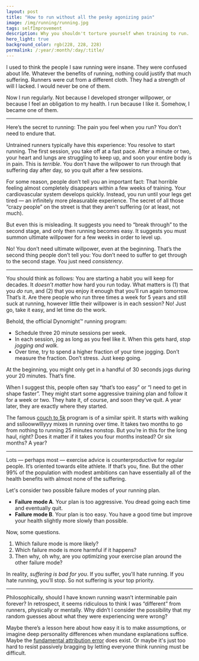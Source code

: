 ```yaml
---
layout: post
title: "How to run without all the pesky agonizing pain"
image: /img/running/running.jpg
tags: selfImprovement
description: Why you shouldn't torture yourself when training to run.
hero_light: true
background_color: rgb(228, 228, 228)
permalink: /:year/:month/:day/:title/
---
```


I used to think the people I saw running were insane. They were confused about life. Whatever the benefits of running, nothing could justify that much suffering. Runners were cut from a different cloth. They had a strength of will I lacked. I would never be one of them.

Now I run regularly. Not because I developed stronger willpower, or because I feel an obligation to my health. I run because I like it. Somehow, I became one of them. 

---

Here’s the secret to running: The pain you feel when you run? You don’t need to endure that.

Untrained runners typically have this experience: You resolve to start running. The first session, you take off at a fast pace. After a minute or two, your heart and lungs are struggling to keep up, and soon your entire body is in pain. This is *terrible*. You don't have the willpower to run through that suffering day after day, so you quit after a few sessions.

For some reason, people don’t tell you an important fact: That horrible feeling almost completely disappears within a few weeks of training. Your cardiovascular system develops quickly. Instead, you run until your legs get tired — an infinitely more pleasurable experience. The secret of all those “crazy people” on the street is that they aren’t suffering (or at least, not much).

But even this is misleading. It suggests you need to “break through” to the second stage, and only then running becomes easy. It suggests you must summon ultimate willpower for a few weeks in order to level up.

No! You don’t need ultimate willpower, even at the beginning. That’s the second thing people don’t tell you: You don’t need to suffer to get through to the second stage. You just need *consistency*.

---

You should think as follows: You are starting a habit you will keep for decades. It *doesn’t matter* how hard you run today. What matters is (1) that you *do* run, and (2) that you enjoy it enough that you’ll run again tomorrow. That’s it. Are there people who run three times a week for 5 years and still suck at running, however little their willpower is in each session? No! Just go, take it easy, and let time do the work.

Behold, the official Dynomight™ running program:

* Schedule three 20 minute sessions per week.
* In each session, jog as long as you feel like it. When this gets hard, *stop jogging and walk*.
* Over time, try to spend a higher fraction of your time jogging. Don’t measure the fraction. Don’t stress. Just keep going.

At the beginning, you might only get in a handful of 30 seconds jogs during your 20 minutes. That’s fine.

When I suggest this, people often say “that’s too easy” or “I need to get in shape faster”. They might start some aggressive training plan and follow it for a week or two. They hate it, of course, and soon they’ve quit. A year later, they are exactly where they started.

The famous [couch to 5k](http://www.myrunningtips.com/couch-to-5k.html) program is of a similar spirit. It starts with walking and sslloowwlllyyy mixes in running over time. It takes two months to go from nothing to running 25 minutes nonstop. But you’re in this for the long haul, right? Does it matter if it takes you four months instead? Or six months? A year?

---

Lots — perhaps most — exercise advice is counterproductive for regular people. It’s oriented towards elite athlete. If that’s you, fine. But the other 99% of the population with modest ambitions can have essentially all of the health benefits with almost none of the suffering.

Let's consider two possible failure modes of your running plan.

* **Failure mode A**. Your plan is too aggressive. You dread going each time and eventually quit.
* **Failure mode B**. Your plan is too easy. You have a good time but improve your health slightly more slowly than possible.

Now, some questions.

1. Which failure mode is more likely?
2. Which failure mode is more harmful if it happens?
3. Then why, oh why, are you optimizing your exercise plan around the other failure mode?

In reality, *suffering is bad for you*. If you suffer, you'll hate running. If you hate running, you’ll stop. So not suffering is your top priority.

---

Philosophically, should I have known running wasn’t interminable pain forever? In retrospect, it seems ridiculous to think I was “different” from runners, physically or mentally. Why didn’t I consider the possibility that my random guesses about what they were experiencing were wrong?

Maybe there’s a lesson here about how easy it is to make assumptions, or imagine deep personality differences when mundane explanations suffice. Maybe the [fundamental attribution error](https://en.wikipedia.org/wiki/Fundamental_attribution_error#Criticism) does exist. Or maybe it's just too hard to resist passively bragging by letting everyone think running must be difficult.